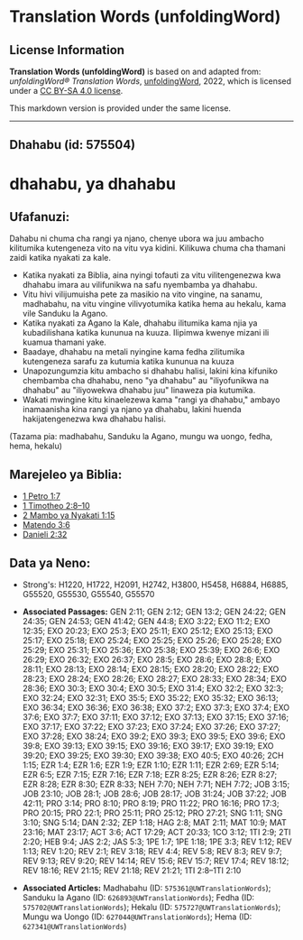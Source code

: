 # Translation Words (unfoldingWord)

## License Information

**Translation Words (unfoldingWord)** is based on and adapted from: _unfoldingWord® Translation Words_, [unfoldingWord](https://unfoldingword.org/utw), 2022, which is licensed under a [CC BY-SA 4.0 license](https://creativecommons.org/licenses/by-sa/4.0/legalcode.en).

This markdown version is provided under the same license.



--------------------------------

## Dhahabu (id: 575504)

dhahabu, ya dhahabu
===================

Ufafanuzi:
----------

Dahabu ni chuma cha rangi ya njano, chenye ubora wa juu ambacho kilitumika kutengeneza vito na vitu vya kidini. Kilikuwa chuma cha thamani zaidi katika nyakati za kale.

* Katika nyakati za Biblia, aina nyingi tofauti za vitu vilitengenezwa kwa dhahabu imara au vilifunikwa na safu nyembamba ya dhahabu.
* Vitu hivi vilijumuisha pete za masikio na vito vingine, na sanamu, madhabahu, na vitu vingine vilivyotumika katika hema au hekalu, kama vile Sanduku la Agano.
* Katika nyakati za Agano la Kale, dhahabu ilitumika kama njia ya kubadilishana katika kununua na kuuza. Ilipimwa kwenye mizani ili kuamua thamani yake.
* Baadaye, dhahabu na metali nyingine kama fedha zilitumika kutengeneza sarafu za kutumia katika kununua na kuuza
* Unapozungumzia kitu ambacho si dhahabu halisi, lakini kina kifuniko chembamba cha dhahabu, neno "ya dhahabu" au "iliyofunikwa na dhahabu" au "iliyowekwa dhahabu juu" linaweza pia kutumika.
* Wakati mwingine kitu kinaelezewa kama "rangi ya dhahabu," ambayo inamaanisha kina rangi ya njano ya dhahabu, lakini huenda hakijatengenezwa kwa dhahabu halisi.

(Tazama pia: madhabahu, Sanduku la Agano, mungu wa uongo, fedha, hema, hekalu)

Marejeleo ya Biblia:
--------------------

* [1 Petro 1:7](https://ref.ly/1Pet1:7)
* [1 Timotheo 2:8–10](https://ref.ly/1Tim2:8-1Tim2:10)
* [2 Mambo ya Nyakati 1:15](https://ref.ly/2Chr1:15)
* [Matendo 3:6](https://ref.ly/Acts3:6)
* [Danieli 2:32](https://ref.ly/Dan2:32)

Data ya Neno:
-------------

* Strong's: H1220, H1722, H2091, H2742, H3800, H5458, H6884, H6885, G55520, G55530, G55540, G55570

* **Associated Passages:** GEN 2:11; GEN 2:12; GEN 13:2; GEN 24:22; GEN 24:35; GEN 24:53; GEN 41:42; GEN 44:8; EXO 3:22; EXO 11:2; EXO 12:35; EXO 20:23; EXO 25:3; EXO 25:11; EXO 25:12; EXO 25:13; EXO 25:17; EXO 25:18; EXO 25:24; EXO 25:25; EXO 25:26; EXO 25:28; EXO 25:29; EXO 25:31; EXO 25:36; EXO 25:38; EXO 25:39; EXO 26:6; EXO 26:29; EXO 26:32; EXO 26:37; EXO 28:5; EXO 28:6; EXO 28:8; EXO 28:11; EXO 28:13; EXO 28:14; EXO 28:15; EXO 28:20; EXO 28:22; EXO 28:23; EXO 28:24; EXO 28:26; EXO 28:27; EXO 28:33; EXO 28:34; EXO 28:36; EXO 30:3; EXO 30:4; EXO 30:5; EXO 31:4; EXO 32:2; EXO 32:3; EXO 32:24; EXO 32:31; EXO 35:5; EXO 35:22; EXO 35:32; EXO 36:13; EXO 36:34; EXO 36:36; EXO 36:38; EXO 37:2; EXO 37:3; EXO 37:4; EXO 37:6; EXO 37:7; EXO 37:11; EXO 37:12; EXO 37:13; EXO 37:15; EXO 37:16; EXO 37:17; EXO 37:22; EXO 37:23; EXO 37:24; EXO 37:26; EXO 37:27; EXO 37:28; EXO 38:24; EXO 39:2; EXO 39:3; EXO 39:5; EXO 39:6; EXO 39:8; EXO 39:13; EXO 39:15; EXO 39:16; EXO 39:17; EXO 39:19; EXO 39:20; EXO 39:25; EXO 39:30; EXO 39:38; EXO 40:5; EXO 40:26; 2CH 1:15; EZR 1:4; EZR 1:6; EZR 1:9; EZR 1:10; EZR 1:11; EZR 2:69; EZR 5:14; EZR 6:5; EZR 7:15; EZR 7:16; EZR 7:18; EZR 8:25; EZR 8:26; EZR 8:27; EZR 8:28; EZR 8:30; EZR 8:33; NEH 7:70; NEH 7:71; NEH 7:72; JOB 3:15; JOB 23:10; JOB 28:1; JOB 28:6; JOB 28:17; JOB 31:24; JOB 37:22; JOB 42:11; PRO 3:14; PRO 8:10; PRO 8:19; PRO 11:22; PRO 16:16; PRO 17:3; PRO 20:15; PRO 22:1; PRO 25:11; PRO 25:12; PRO 27:21; SNG 1:11; SNG 3:10; SNG 5:14; DAN 2:32; ZEP 1:18; HAG 2:8; MAT 2:11; MAT 10:9; MAT 23:16; MAT 23:17; ACT 3:6; ACT 17:29; ACT 20:33; 1CO 3:12; 1TI 2:9; 2TI 2:20; HEB 9:4; JAS 2:2; JAS 5:3; 1PE 1:7; 1PE 1:18; 1PE 3:3; REV 1:12; REV 1:13; REV 1:20; REV 2:1; REV 3:18; REV 4:4; REV 5:8; REV 8:3; REV 9:7; REV 9:13; REV 9:20; REV 14:14; REV 15:6; REV 15:7; REV 17:4; REV 18:12; REV 18:16; REV 21:15; REV 21:18; REV 21:21; 1TI 2:8–1TI 2:10
* **Associated Articles:** Madhabahu (ID: `575361@UWTranslationWords`); Sanduku la Agano (ID: `626893@UWTranslationWords`); Fedha (ID: `575702@UWTranslationWords`); Hekalu (ID: `575727@UWTranslationWords`); Mungu wa Uongo (ID: `627044@UWTranslationWords`); Hema (ID: `627341@UWTranslationWords`)

